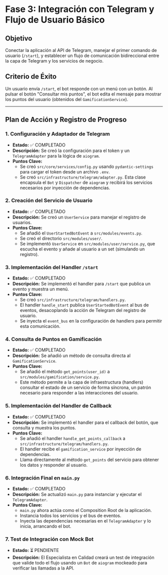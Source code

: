 # Fase 3: Integración con Telegram y Flujo de Usuario Básico

## Objetivo
Conectar la aplicación al API de Telegram, manejar el primer comando de usuario (`/start`), y establecer un flujo de comunicación bidireccional entre la capa de Telegram y los servicios de negocio.

## Criterio de Éxito
Un usuario envía `/start`, el bot responde con un menú con un botón. Al pulsar el botón "Consultar mis puntos", el bot edita el mensaje para mostrar los puntos del usuario (obtenidos del `GamificationService`).

---

## Plan de Acción y Registro de Progreso

### 1. Configuración y Adaptador de Telegram
- **Estado:** ✅ COMPLETADO
- **Descripción:** Se creó la configuración para el token y un `TelegramAdapter` para la lógica de `aiogram`.
- **Puntos Clave:**
  - Se creó `src/core/services/config.py` usando `pydantic-settings` para cargar el token desde un archivo `.env`.
  - Se creó `src/infrastructure/telegram/adapter.py`. Esta clase encapsula el `Bot` y `Dispatcher` de `aiogram` y recibirá los servicios necesarios por inyección de dependencias.

### 2. Creación del Servicio de Usuario
- **Estado:** ✅ COMPLETADO
- **Descripción:** Se creó un `UserService` para manejar el registro de usuarios.
- **Puntos Clave:**
  - Se añadió el `UserStartedBotEvent` a `src/modules/events.py`.
  - Se creó el directorio `src/modules/user/`.
  - Se implementó `UserService` en `src/modules/user/service.py`, que escucha el evento y añade al usuario a un set (simulando un registro).

### 3. Implementación del Handler `/start`
- **Estado:** ✅ COMPLETADO
- **Descripción:** Se implementó el handler para `/start` que publica un evento y muestra un menú.
- **Puntos Clave:**
  - Se creó `src/infrastructure/telegram/handlers.py`.
  - El handler `handle_start` publica `UserStartedBotEvent` al bus de eventos, desacoplando la acción de Telegram del registro de usuario.
  - Se inyecta el `event_bus` en la configuración de handlers para permitir esta comunicación.

### 4. Consulta de Puntos en Gamificación
- **Estado:** ✅ COMPLETADO
- **Descripción:** Se añadió un método de consulta directa al `GamificationService`.
- **Puntos Clave:**
  - Se añadió el método `get_points(user_id)` a `src/modules/gamification/service.py`.
  - Este método permite a la capa de infraestructura (handlers) consultar el estado de un servicio de forma síncrona, un patrón necesario para responder a las interacciones del usuario.

### 5. Implementación del Handler de Callback
- **Estado:** ✅ COMPLETADO
- **Descripción:** Se implementó el handler para el callback del botón, que consulta y muestra los puntos.
- **Puntos Clave:**
  - Se añadió el handler `handle_get_points_callback` a `src/infrastructure/telegram/handlers.py`.
  - El handler recibe el `gamification_service` por inyección de dependencias.
  - Llama directamente al método `get_points` del servicio para obtener los datos y responder al usuario.

### 6. Integración Final en `main.py`
- **Estado:** ✅ COMPLETADO
- **Descripción:** Se actualizó `main.py` para instanciar y ejecutar el `TelegramAdapter`.
- **Puntos Clave:**
  - `main.py` ahora actúa como el Composition Root de la aplicación.
  - Instancia todos los servicios y el bus de eventos.
  - Inyecta las dependencias necesarias en el `TelegramAdapter` y lo inicia, arrancando el bot.

### 7. Test de Integración con Mock Bot
- **Estado:** ⏳ PENDIENTE
- **Descripción:** El Especialista en Calidad creará un test de integración que valide todo el flujo usando un `Bot` de `aiogram` mockeado para verificar las llamadas a la API.
